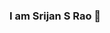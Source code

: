 ### I am Srijan S Rao 👋

<!--
**srijan-rao/srijan-rao** is a ✨ _special_ ✨ repository because its `README.md` (this file) appears on your GitHub profile.

Here are some ideas to get you started:

- 🔭 I’m currently working on ...
- 🌱 I’m currently learning ...
- 👯 I’m looking to collaborate on ...
- 🤔 I’m looking for help with ...
- 💬 Ask me about ...
- 📫 How to reach me: ... srijanrao2005@gamil.com
- 😄 Pronouns: ...
- ⚡ Fun fact: ...
-->

